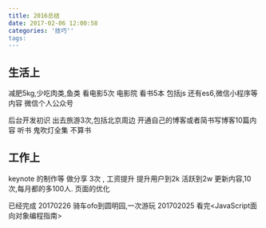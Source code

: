 ```yaml
---
title: 2016总结
date: 2017-02-06 12:00:58
categories: '技巧''
tags:
---
```


## 生活上

减肥5kg,少吃肉类,鱼类
看电影5次 电影院
看书5本 包括js 还有es6,微信小程序等内容
微信个人公众号
<!-- more -->
后台开发初识
出去旅游3次,包括北京周边
开通自己的博客或者简书写博客10篇内容
听书 鬼吹灯全集 不算书

## 工作上

keynote 的制作等
做分享 3次 ,
工资提升
提升用户到2k 活跃到2w 更新内容,10次,每月都的多100人.
页面的优化

已经完成
20170226 骑车ofo到圆明园,一次游玩
201702025 看完<JavaScript面向对象编程指南>
  
